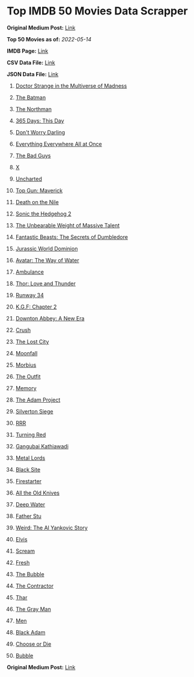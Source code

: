 # Top IMDB 50 Movies Data Scrapper

**Original Medium Post:** [Link](https://medium.com/@nishantsahoo/which-movie-should-i-watch-5c83a3c0f5b1) 

**Top 50 Movies as of:** _2022-05-14_

**IMDB Page:** [Link](http://www.imdb.com/search/title?release_date=2022,2022&title_type=feature)

**CSV Data File:** [Link](/Data/data.csv)

**JSON Data File:** [Link](/Data/data.json)

1. [Doctor Strange in the Multiverse of Madness](https://www.imdb.com/title/tt9419884/?ref_=adv_li_tt)

2. [The Batman](https://www.imdb.com/title/tt1877830/?ref_=adv_li_tt)

3. [The Northman](https://www.imdb.com/title/tt11138512/?ref_=adv_li_tt)

4. [365 Days: This Day](https://www.imdb.com/title/tt12996154/?ref_=adv_li_tt)

5. [Don't Worry Darling](https://www.imdb.com/title/tt10731256/?ref_=adv_li_tt)

6. [Everything Everywhere All at Once](https://www.imdb.com/title/tt6710474/?ref_=adv_li_tt)

7. [The Bad Guys](https://www.imdb.com/title/tt8115900/?ref_=adv_li_tt)

8. [X](https://www.imdb.com/title/tt13560574/?ref_=adv_li_tt)

9. [Uncharted](https://www.imdb.com/title/tt1464335/?ref_=adv_li_tt)

10. [Top Gun: Maverick](https://www.imdb.com/title/tt1745960/?ref_=adv_li_tt)

11. [Death on the Nile](https://www.imdb.com/title/tt7657566/?ref_=adv_li_tt)

12. [Sonic the Hedgehog 2](https://www.imdb.com/title/tt12412888/?ref_=adv_li_tt)

13. [The Unbearable Weight of Massive Talent](https://www.imdb.com/title/tt11291274/?ref_=adv_li_tt)

14. [Fantastic Beasts: The Secrets of Dumbledore](https://www.imdb.com/title/tt4123432/?ref_=adv_li_tt)

15. [Jurassic World Dominion](https://www.imdb.com/title/tt8041270/?ref_=adv_li_tt)

16. [Avatar: The Way of Water](https://www.imdb.com/title/tt1630029/?ref_=adv_li_tt)

17. [Ambulance](https://www.imdb.com/title/tt4998632/?ref_=adv_li_tt)

18. [Thor: Love and Thunder](https://www.imdb.com/title/tt10648342/?ref_=adv_li_tt)

19. [Runway 34](https://www.imdb.com/title/tt11460992/?ref_=adv_li_tt)

20. [K.G.F: Chapter 2](https://www.imdb.com/title/tt10698680/?ref_=adv_li_tt)

21. [Downton Abbey: A New Era](https://www.imdb.com/title/tt11703710/?ref_=adv_li_tt)

22. [Crush](https://www.imdb.com/title/tt15096128/?ref_=adv_li_tt)

23. [The Lost City](https://www.imdb.com/title/tt13320622/?ref_=adv_li_tt)

24. [Moonfall](https://www.imdb.com/title/tt5834426/?ref_=adv_li_tt)

25. [Morbius](https://www.imdb.com/title/tt5108870/?ref_=adv_li_tt)

26. [The Outfit](https://www.imdb.com/title/tt14114802/?ref_=adv_li_tt)

27. [Memory](https://www.imdb.com/title/tt11827628/?ref_=adv_li_tt)

28. [The Adam Project](https://www.imdb.com/title/tt2463208/?ref_=adv_li_tt)

29. [Silverton Siege](https://www.imdb.com/title/tt18563148/?ref_=adv_li_tt)

30. [RRR](https://www.imdb.com/title/tt8178634/?ref_=adv_li_tt)

31. [Turning Red](https://www.imdb.com/title/tt8097030/?ref_=adv_li_tt)

32. [Gangubai Kathiawadi](https://www.imdb.com/title/tt10083340/?ref_=adv_li_tt)

33. [Metal Lords](https://www.imdb.com/title/tt12141112/?ref_=adv_li_tt)

34. [Black Site](https://www.imdb.com/title/tt13918550/?ref_=adv_li_tt)

35. [Firestarter](https://www.imdb.com/title/tt1798632/?ref_=adv_li_tt)

36. [All the Old Knives](https://www.imdb.com/title/tt3706352/?ref_=adv_li_tt)

37. [Deep Water](https://www.imdb.com/title/tt2180339/?ref_=adv_li_tt)

38. [Father Stu](https://www.imdb.com/title/tt14439896/?ref_=adv_li_tt)

39. [Weird: The Al Yankovic Story](https://www.imdb.com/title/tt17076046/?ref_=adv_li_tt)

40. [Elvis](https://www.imdb.com/title/tt3704428/?ref_=adv_li_tt)

41. [Scream](https://www.imdb.com/title/tt11245972/?ref_=adv_li_tt)

42. [Fresh](https://www.imdb.com/title/tt13403046/?ref_=adv_li_tt)

43. [The Bubble](https://www.imdb.com/title/tt13610562/?ref_=adv_li_tt)

44. [The Contractor](https://www.imdb.com/title/tt10323676/?ref_=adv_li_tt)

45. [Thar](https://www.imdb.com/title/tt14479746/?ref_=adv_li_tt)

46. [The Gray Man](https://www.imdb.com/title/tt1649418/?ref_=adv_li_tt)

47. [Men](https://www.imdb.com/title/tt13841850/?ref_=adv_li_tt)

48. [Black Adam](https://www.imdb.com/title/tt6443346/?ref_=adv_li_tt)

49. [Choose or Die](https://www.imdb.com/title/tt11514780/?ref_=adv_li_tt)

50. [Bubble](https://www.imdb.com/title/tt16360006/?ref_=adv_li_tt)

**Original Medium Post:** [Link](https://medium.com/@nishantsahoo/which-movie-should-i-watch-5c83a3c0f5b1) 
